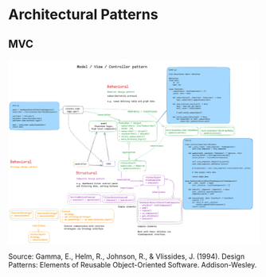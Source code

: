 # Architectural Patterns

## MVC

![architectural_patterns.png](images%2F8a_architectural_patterns.png)

Source: Gamma, E., Helm, R., Johnson, R., & Vlissides, J. (1994). Design Patterns: Elements of Reusable Object-Oriented Software. Addison-Wesley.